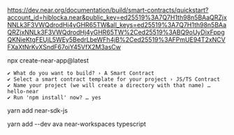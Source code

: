 
https://dev.near.org/documentation/build/smart-contracts/quickstart?account_id=hiblocka.near&public_key=ed25519%3A7Q7H1th98n5BAaQRZjxNNLk3F3VWQdrodHj4yGHR65TW&all_keys=ed25519%3A7Q7H1th98n5BAaQRZjxNNLk3F3VWQdrodHj4yGHR65TW%2Ced25519%3ABQ9oUyDixFppgQKNieKtgFEUjL5WEy5BedrLbeWFh4jB%2Ced25519%3AFPmUE94T2xNCVFXaXtNrKvXSndF67oiY45VfX2M3asCw


npx create-near-app@latest


```
✔ What do you want to build? › A Smart Contract
✔ Select a smart contract template for your project › JS/TS Contract
✔ Name your project (we will create a directory with that name) … hello-near
✔ Run 'npm install' now? … yes
```


yarn add near-sdk-js

yarn add --dev ava near-workspaces typescript

